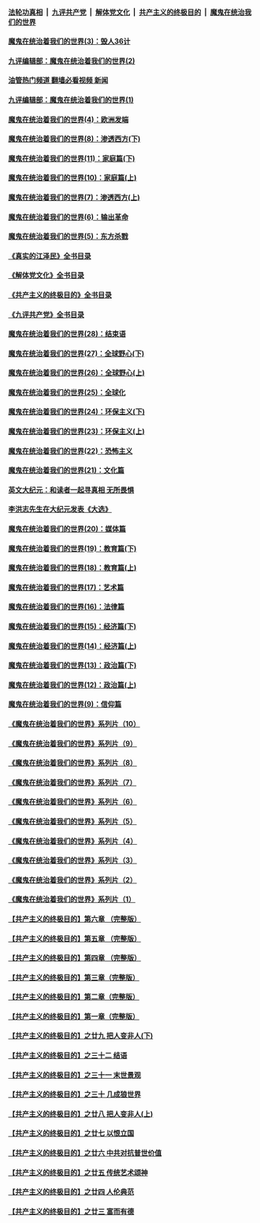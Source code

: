 ####  [法轮功真相](../../../../basic/blob/master/README.md?t=09290231) &nbsp;|&nbsp; [九评共产党](../../../../9ping.md/blob/master/README.md?t=09290231) &nbsp;|&nbsp; [解体党文化](../../../../jtdwh.md/blob/master/README.md?t=09290231)  &nbsp;|&nbsp; [共产主义的终极目的](../../../../gczydzjmd.md/blob/master/README.md?t=09290231) &nbsp;|&nbsp; [魔鬼在统治我们的世界](../../../../mgztzwmdsj.md/blob/master/README.md?t=09290231) 

#### [魔鬼在统治着我们的世界(3)：毁人36计](../pages/nsc422/n10411583.md?t=09290231) 

#### [九评编辑部：魔鬼在统治着我们的世界(2)](../pages/nsc422/n10410036.md?t=09290231) 

#### [油管热门频道 翻墙必看视频 新闻](http://209.250.226.216:81/youtube.html?09290231)

#### [九评编辑部：魔鬼在统治着我们的世界(1)](../pages/nsc422/n10406825.md?t=09290231) 

#### [魔鬼在统治着我们的世界(4)：欧洲发端](../pages/nsc422/n10414890.md?t=09290231) 

#### [魔鬼在统治着我们的世界(8)：渗透西方(下)](../pages/nsc422/n10429603.md?t=09290231) 

#### [魔鬼在统治着我们的世界(11)：家庭篇(下)](../pages/nsc422/n10440961.md?t=09290231) 

#### [魔鬼在统治着我们的世界(10)：家庭篇(上)](../pages/nsc422/n10435448.md?t=09290231) 

#### [魔鬼在统治着我们的世界(7)：渗透西方(上)](../pages/nsc422/n10426013.md?t=09290231) 

#### [魔鬼在统治着我们的世界(6)：输出革命](../pages/nsc422/n10421536.md?t=09290231) 

#### [魔鬼在统治着我们的世界(5)：东方杀戮](../pages/nsc422/n10417707.md?t=09290231) 

#### [《真实的江泽民》全书目录](../pages/nsc422/n13721399.md?t=09290231) 

#### [《解体党文化》全书目录](../pages/nsc422/n13721157.md?t=09290231) 

#### [《共产主义的终极目的》全书目录](../pages/nsc422/n13721048.md?t=09290231) 

#### [《九评共产党》全书目录](../pages/nsc422/n13708085.md?t=09290231) 

#### [魔鬼在统治着我们的世界(28)：结束语](../pages/nsc422/n10936246.md?t=09290231) 

#### [魔鬼在统治着我们的世界(27)：全球野心(下)](../pages/nsc422/n10928319.md?t=09290231) 

#### [魔鬼在统治着我们的世界(26)：全球野心(上)](../pages/nsc422/n10900318.md?t=09290231) 

#### [魔鬼在统治着我们的世界(25)：全球化](../pages/nsc422/n10788205.md?t=09290231) 

#### [魔鬼在统治着我们的世界(24)：环保主义(下)](../pages/nsc422/n10695307.md?t=09290231) 

#### [魔鬼在统治着我们的世界(23)：环保主义(上)](../pages/nsc422/n10688613.md?t=09290231) 

#### [魔鬼在统治着我们的世界(22)：恐怖主义](../pages/nsc422/n10614727.md?t=09290231) 

#### [魔鬼在统治着我们的世界(21)：文化篇](../pages/nsc422/n10597706.md?t=09290231) 

#### [英文大纪元：和读者一起寻真相 无所畏惧](../pages/nsc422/n12542027.md?t=09290231) 

#### [李洪志先生在大纪元发表《大选》](../pages/nsc422/n12534746.md?t=09290231) 

#### [魔鬼在统治着我们的世界(20)：媒体篇](../pages/nsc422/n10586579.md?t=09290231) 

#### [魔鬼在统治着我们的世界(19)：教育篇(下)](../pages/nsc422/n10564808.md?t=09290231) 

#### [魔鬼在统治着我们的世界(18)：教育篇(上)](../pages/nsc422/n10526970.md?t=09290231) 

#### [魔鬼在统治着我们的世界(17)：艺术篇](../pages/nsc422/n10499093.md?t=09290231) 

#### [魔鬼在统治着我们的世界(16)：法律篇](../pages/nsc422/n10485969.md?t=09290231) 

#### [魔鬼在统治着我们的世界(15)：经济篇(下)](../pages/nsc422/n10469975.md?t=09290231) 

#### [魔鬼在统治着我们的世界(14)：经济篇(上)](../pages/nsc422/n10457370.md?t=09290231) 

#### [魔鬼在统治着我们的世界(13)：政治篇(下)](../pages/nsc422/n10448270.md?t=09290231) 

#### [魔鬼在统治着我们的世界(12)：政治篇(上)](../pages/nsc422/n10444576.md?t=09290231) 

#### [魔鬼在统治着我们的世界(9)：信仰篇](../pages/nsc422/n10432159.md?t=09290231) 

#### [《魔鬼在统治着我们的世界》系列片（10）](../pages/nsc422/n12292670.md?t=09290231) 

#### [《魔鬼在统治着我们的世界》系列片（9）](../pages/nsc422/n12290859.md?t=09290231) 

#### [《魔鬼在统治着我们的世界》系列片（8）](../pages/nsc422/n12287445.md?t=09290231) 

#### [《魔鬼在统治着我们的世界》系列片（7）](../pages/nsc422/n12283425.md?t=09290231) 

#### [《魔鬼在统治着我们的世界》系列片（6）](../pages/nsc422/n12282314.md?t=09290231) 

#### [《魔鬼在统治着我们的世界》系列片（5）](../pages/nsc422/n12281419.md?t=09290231) 

#### [《魔鬼在统治着我们的世界》系列片（4）](../pages/nsc422/n12274024.md?t=09290231) 

#### [《魔鬼在统治着我们的世界》系列片（3）](../pages/nsc422/n12271322.md?t=09290231) 

#### [《魔鬼在统治着我们的世界》系列片（2）](../pages/nsc422/n12269049.md?t=09290231) 

#### [《魔鬼在统治着我们的世界》系列片（1）](../pages/nsc422/n12267575.md?t=09290231) 

#### [【共产主义的终极目的】第六章 （完整版）](../pages/nsc422/n11428913.md?t=09290231) 

#### [【共产主义的终极目的】第五章 （完整版）](../pages/nsc422/n11428912.md?t=09290231) 

#### [【共产主义的终极目的】第四章 （完整版）](../pages/nsc422/n11428907.md?t=09290231) 

#### [【共产主义的终极目的】第三章（完整版）](../pages/nsc422/n11428848.md?t=09290231) 

#### [【共产主义的终极目的】第二章（完整版）](../pages/nsc422/n11428831.md?t=09290231) 

#### [【共产主义的终极目的】第一章（完整版）](../pages/nsc422/n11417651.md?t=09290231) 

#### [【共产主义的终极目的】之廿九 把人变非人(下)](../pages/nsc422/n11344140.md?t=09290231) 

#### [【共产主义的终极目的】之三十二 结语](../pages/nsc422/n11360535.md?t=09290231) 

#### [【共产主义的终极目的】之三十一 末世景观](../pages/nsc422/n11351129.md?t=09290231) 

#### [【共产主义的终极目的】之三十 几成狼世界](../pages/nsc422/n11348280.md?t=09290231) 

#### [【共产主义的终极目的】之廿八 把人变非人(上)](../pages/nsc422/n11340492.md?t=09290231) 

#### [【共产主义的终极目的】之廿七 以恨立国](../pages/nsc422/n11336944.md?t=09290231) 

#### [【共产主义的终极目的】之廿六 中共对抗普世价值](../pages/nsc422/n11324785.md?t=09290231) 

#### [【共产主义的终极目的】之廿五 传统艺术颂神](../pages/nsc422/n11296396.md?t=09290231) 

#### [【共产主义的终极目的】之廿四 人伦典范](../pages/nsc422/n11296397.md?t=09290231) 

#### [【共产主义的终极目的】之廿三 富而有德](../pages/nsc422/n11283598.md?t=09290231) 

<img src='http://gfw-breaker.win/goodnews/indexes/nsc422.md' width='0px' height='0px'/>
